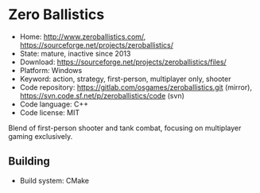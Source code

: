 # Zero Ballistics

- Home: http://www.zeroballistics.com/, https://sourceforge.net/projects/zeroballistics/
- State: mature, inactive since 2013
- Download: https://sourceforge.net/projects/zeroballistics/files/
- Platform: Windows
- Keyword: action, strategy, first-person, multiplayer only, shooter
- Code repository: https://gitlab.com/osgames/zeroballistics.git (mirror), https://svn.code.sf.net/p/zeroballistics/code (svn)
- Code language: C++
- Code license: MIT

Blend of first-person shooter and tank combat, focusing on multiplayer gaming exclusively.

## Building

- Build system: CMake
